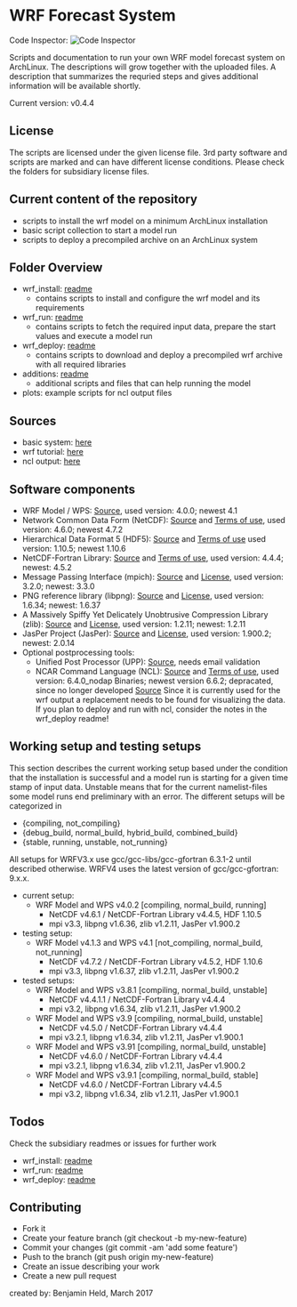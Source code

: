 # WRF Forecast System
Code Inspector: ![Code Inspector](https://www.code-inspector.com/project/863/status/svg)

Scripts and documentation to run your own WRF model forecast system on
ArchLinux. The descriptions will grow together with the uploaded files.
A description that summarizes the requried steps and gives additional
information will be available shortly.

Current version: v0.4.4

## License
The scripts are licensed under the given license file. 3rd party software and
scripts are marked and can have different license conditions. Please check the
folders for subsidiary license files.

## Current content of the repository
* scripts to install the wrf model on a minimum ArchLinux installation
* basic script collection to start a model run
* scripts to deploy a precompiled archive on an ArchLinux system 

## Folder Overview
* wrf_install: [readme](./wrf_install/README.md)
  * contains scripts to install and configure the wrf model and its requirements
* wrf_run: [readme](./wrf_run/README.md)
  * contains scripts to fetch the required input data, prepare the start values and execute a model run
* wrf_deploy: [readme](./wrf_deploy/README.md)
  * contains scripts to download and deploy a precompiled wrf archive with all required libraries
* additions: [readme](./additions/README.md)
  * additional scripts and files that can help running the model
* plots: example scripts for ncl output files

## Sources
* basic system: [here](https://wiki.archlinux.org/index.php/Installation_guide)
* wrf tutorial: [here](http://www2.mmm.ucar.edu/wrf/OnLineTutorial/compilation_tutorial.php)
* ncl output: [here](https://www.ncl.ucar.edu/Applications/)

## Software components
* WRF Model / WPS: [Source](http://www2.mmm.ucar.edu/wrf/OnLineTutorial/compilation_tutorial.php), used version: 4.0.0; newest 4.1
* Network Common Data Form (NetCDF): [Source](https://www.unidata.ucar.edu/software/netcdf/) and [Terms of use](https://www2.ucar.edu/terms-of-use), used version: 4.6.0; newest 4.7.2
* Hierarchical Data Format 5 (HDF5): [Source](https://support.hdfgroup.org/products/hdf5_tools/index.html) and [Terms of use](https://support.hdfgroup.org/ftp/HDF5/releases/COPYING) used version: 1.10.5; newest 1.10.6
* NetCDF-Fortran Library: [Source](https://www.unidata.ucar.edu/software/netcdf/) and [Terms of use](https://www2.ucar.edu/terms-of-use), used version: 4.4.4; newest: 4.5.2
* Message Passing Interface (mpich): [Source](https://www.mpich.org/) and [License](http://git.mpich.org/mpich.git/blob/HEAD:/COPYRIGHT), used version: 3.2.0; newest: 3.3.0
* PNG reference library (libpng): [Source](http://www.libpng.org/pub/png/libpng.html) and [License](http://www.libpng.org/pub/png/src/libpng-LICENSE.txt), used version: 1.6.34; newest: 1.6.37
* A Massively Spiffy Yet Delicately Unobtrusive Compression Library (zlib): [Source](http://www.zlib.net) and [License](http://www.zlib.net/zlib_license.html), used version: 1.2.11; newest: 1.2.11
* JasPer Project (JasPer): [Source](https://www.ece.uvic.ca/~frodo/jasper/) and [License](https://www.ece.uvic.ca/~frodo/jasper/LICENSE), used version: 1.900.2; newest: 2.0.14
* Optional postprocessing tools:
  - Unified Post Processor (UPP): [Source](http://www.dtcenter.org/wrf-nmm/users/downloads/index.php), needs email validation
  - NCAR Command Language (NCL): [Source](https://www.ncl.ucar.edu/Download/) and [Terms of use](https://www2.ucar.edu/terms-of-use), 
    used version: 6.4.0_nodap Binaries; newest version 6.6.2; depracated, since no longer developed [Source](https://www.ncl.ucar.edu/Document/Pivot_to_Python/september_2019_update.shtml)
    Since it is currently used for the wrf output a replacement needs to be found for visualizing the data. If you plan to deploy and run with ncl, consider the notes
    in the wrf_deploy readme!

## Working setup and testing setups
This section describes the current working setup based under the condition that the installation is
successful and a model run is starting for a given time stamp of input data. Unstable means that for
the current namelist-files some model runs end preliminary with an error.
The different setups will be categorized in
* {compiling, not_compiling}
* {debug_build, normal_build, hybrid_build, combined_build}
* {stable, running, unstable, not_running}

All setups for WRFV3.x use gcc/gcc-libs/gcc-gfortran 6.3.1-2 until described otherwise.
WRFV4 uses the latest version of gcc/gcc-gfortran: 9.x.x.
* current setup:
  - WRF Model and WPS v4.0.2 [compiling, normal_build, running]
    - NetCDF v4.6.1 / NetCDF-Fortran Library v4.4.5, HDF 1.10.5
    - mpi v3.3, libpng v1.6.36, zlib v1.2.11, JasPer v1.900.2
* testing setup:
  - WRF Model v4.1.3 and WPS v4.1 [not_compiling, normal_build, not_running]
    - NetCDF v4.7.2 / NetCDF-Fortran Library v4.5.2, HDF 1.10.6
    - mpi v3.3, libpng v1.6.37, zlib v1.2.11, JasPer v1.900.2
* tested setups:
  - WRF Model and WPS v3.8.1 [compiling, normal_build, unstable]
    - NetCDF v4.4.1.1 / NetCDF-Fortran Library v4.4.4
    - mpi v3.2, libpng v1.6.34, zlib v1.2.11, JasPer v1.900.2
  - WRF Model and WPS v3.9 [compiling, normal_build, unstable]
    - NetCDF v4.5.0 / NetCDF-Fortran Library v4.4.4
    - mpi v3.2.1, libpng v1.6.34, zlib v1.2.11, JasPer v1.900.1
  - WRF Model and WPS v3.91 [compiling, normal_build, unstable]
    - NetCDF v4.6.0 / NetCDF-Fortran Library v4.4.4
    - mpi v3.2.1, libpng v1.6.34, zlib v1.2.11, JasPer v1.900.2
  - WRF Model and WPS v3.9.1 [compiling, normal_build, stable]
    - NetCDF v4.6.0 / NetCDF-Fortran Library v4.4.5
    - mpi v3.2, libpng v1.6.34, zlib v1.2.11, JasPer v1.900.1

## Todos
Check the subsidiary readmes or issues for further work
* wrf_install: [readme](./wrf_install/README.md)
* wrf_run: [readme](./wrf_run/README.md)
* wrf_deploy: [readme](./wrf_deploy/README.md)

## Contributing
* Fork it
* Create your feature branch (git checkout -b my-new-feature)
* Commit your changes (git commit -am 'add some feature')
* Push to the branch (git push origin my-new-feature)
* Create an issue describing your work
* Create a new pull request

created by: Benjamin Held, March 2017
